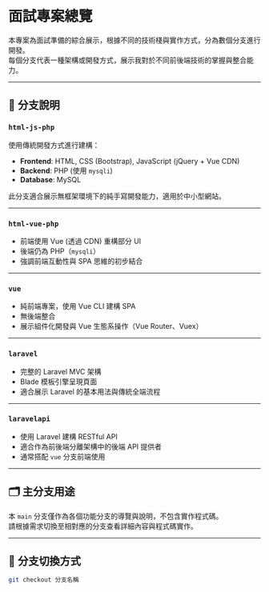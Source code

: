 # 面試專案總覽

本專案為面試準備的綜合展示，根據不同的技術棧與實作方式，分為數個分支進行開發。  
每個分支代表一種架構或開發方式，展示我對於不同前後端技術的掌握與整合能力。

---

## 🔀 分支說明

### `html-js-php`

使用傳統開發方式進行建構：

- **Frontend**: HTML, CSS (Bootstrap), JavaScript (jQuery + Vue CDN)
- **Backend**: PHP (使用 `mysqli`)
- **Database**: MySQL

此分支適合展示無框架環境下的純手寫開發能力，適用於中小型網站。

---

### `html-vue-php`

- 前端使用 Vue (透過 CDN) 重構部分 UI
- 後端仍為 PHP（`mysqli`）
- 強調前端互動性與 SPA 思維的初步結合

---

### `vue`

- 純前端專案，使用 Vue CLI 建構 SPA
- 無後端整合
- 展示組件化開發與 Vue 生態系操作（Vue Router、Vuex）

---

### `laravel`

- 完整的 Laravel MVC 架構
- Blade 模板引擎呈現頁面
- 適合展示 Laravel 的基本用法與傳統全端流程

---

### `laravelapi`

- 使用 Laravel 建構 RESTful API
- 適合作為前後端分離架構中的後端 API 提供者
- 通常搭配 `vue` 分支前端使用

---

## 🗂 主分支用途

本 `main` 分支僅作為各個功能分支的導覽與說明，不包含實作程式碼。  
請根據需求切換至相對應的分支查看詳細內容與程式碼實作。

---

## 📌 分支切換方式

```bash
git checkout 分支名稱

```
